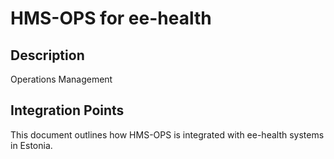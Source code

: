 # HMS-OPS for ee-health

## Description

Operations Management

## Integration Points

This document outlines how HMS-OPS is integrated with ee-health systems in Estonia.
